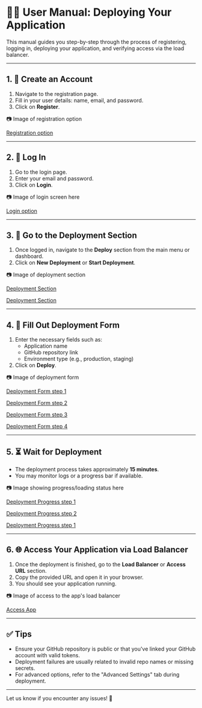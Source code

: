 
# 🧑‍💻 User Manual: Deploying Your Application

This manual guides you step-by-step through the process of registering, logging in, deploying your application, and verifying access via the load balancer.

---

## 1. 📝 Create an Account

1. Navigate to the registration page.
2. Fill in your user details: name, email, and password.
3. Click on **Register**.

📷 Image of registration option

[Registration option](assets/images/r1.2.png)


---

## 2. 🔐 Log In

1. Go to the login page.
2. Enter your email and password.
3. Click on **Login**.

📷 Image of login screen here

[Login option](assets/images/r1.1.png)


---

## 3. 🚀 Go to the Deployment Section

1. Once logged in, navigate to the **Deploy** section from the main menu or dashboard.
2. Click on **New Deployment** or **Start Deployment**.

📷 Image of deployment section 

[Deployment Section](assets/images/d1.png)

[Deployment Section](assets/images/d1.1.png)

---

## 4. 🧾 Fill Out Deployment Form

1. Enter the necessary fields such as:
    - Application name
    - GitHub repository link
    - Environment type (e.g., production, staging)
2. Click on **Deploy**.

📷 Image of deployment form 

[Deployment Form step 1](assets/images/d1.2.png)

[Deployment Form step 2](assets/images/d1.3.png)

[Deployment Form step 3](assets/images/d1.4.png)

[Deployment Form step 4](assets/images/d.15.png)

---

## 5. ⏳ Wait for Deployment

- The deployment process takes approximately **15 minutes**.
- You may monitor logs or a progress bar if available.

📷 Image showing progress/loading status here

[Deployment Progress step 1](assets/images/d.16.png)

[Deployment Progress step 2](assets/images/d.17.png)

[Deployment Progress step 1](assets/images/d.18.png)

---

## 6. 🌐 Access Your Application via Load Balancer

1. Once the deployment is finished, go to the **Load Balancer** or **Access URL** section.
2. Copy the provided URL and open it in your browser.
3. You should see your application running.

📷 Image of access to the app's load balancer 

[Access App](assets/images/d.19.png)

---

## ✅ Tips

- Ensure your GitHub repository is public or that you've linked your GitHub account with valid tokens.
- Deployment failures are usually related to invalid repo names or missing secrets.
- For advanced options, refer to the "Advanced Settings" tab during deployment.

---

Let us know if you encounter any issues! 🚀

